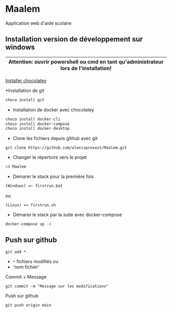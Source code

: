 # Maalem
Application web d'aide scolaire

## Installation version de développement sur windows

| Attention: ouvrir powershell ou cmd en tant qu'administrateur lors de l'installation! |
| --- |

[Installer chocolatey](https://chocolatey.org/install)

*Installation de git
```bash
choco install git
```

* Installation de docker avec chocolatey
```bash
choco install docker-cli
choco install docker-compose
choco install docker-desktop
```
* Clone les fichiers depuis github avec git
```
git clone https://github.com/alexisprovost/Maalem.git
```
* Changer le répertoire vers le projet
```bash
cd Maalem
```
* Démarer le stack pour la première fois
```bash
(Windows) => firstrun.bat
```
ou
```
(Linux) => firstrun.sh
```
* Démarer le stack par la suite avec docker-compose
```bash
docker-compose up -d
```

## Push sur github
```
git add *
```
* `*` fichiers modifiés
ou
* 'nom fichier'

Commit + Message
```
git commit -m "Message sur les modifications"
```

Push sur github
```
git push origin main
```
